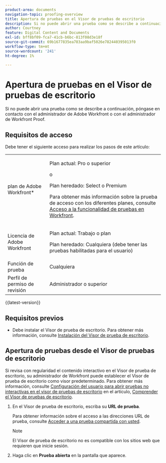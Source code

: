 ```yaml
---
product-area: documents
navigation-topic: proofing-overview
title: Apertura de pruebas en el Visor de pruebas de escritorio
description: Si no puede abrir una prueba como se describe a continuación, póngase en contacto con el administrador de Adobe Workfront o con el administrador de Workfront Proof.
author: Courtney
feature: Digital Content and Documents
exl-id: bff8bf09-fca7-41cb-b6bc-813f08d3e18f
source-git-commit: 69b1677835ea783aa9baf5026e782440395013f0
workflow-type: tm+mt
source-wordcount: '241'
ht-degree: 1%

---
```


# Apertura de pruebas en el Visor de pruebas de escritorio

Si no puede abrir una prueba como se describe a continuación, póngase en contacto con el administrador de Adobe Workfront o con el administrador de Workfront Proof.

## Requisitos de acceso

Debe tener el siguiente acceso para realizar los pasos de este artículo:

<table style="table-layout:auto"> 
 <col> 
 <col> 
 <tbody> 
  <tr> 
   <td role="rowheader">plan de Adobe Workfront*</td> 
   <td> <p>Plan actual: Pro o superior</p> <p>o</p> <p>Plan heredado: Select o Premium</p> <p>Para obtener más información sobre la prueba de acceso con los diferentes planes, consulte <a href="/help/quicksilver/administration-and-setup/manage-workfront/configure-proofing/access-to-proofing-functionality.md" class="MCXref xref">Acceso a la funcionalidad de pruebas en Workfront</a>.</p> </td> 
  </tr> 
  <tr> 
   <td role="rowheader">Licencia de Adobe Workfront</td> 
   <td> <p>Plan actual: Trabajo o plan</p> <p>Plan heredado: Cualquiera (debe tener las pruebas habilitadas para el usuario)</p> </td> 
  </tr> 
  <tr> 
   <td role="rowheader">Función de prueba</td> 
   <td>Cualquiera</td> 
  </tr> 
  <tr> 
   <td role="rowheader">Perfil de permiso de revisión </td> 
   <td>Administrador o superior</td> 
  </tr> 
 </tbody> 
</table>

{{latest-version}}

## Requisitos previos

* Debe instalar el Visor de prueba de escritorio. Para obtener más información, consulte [Instalación del Visor de prueba de escritorio](../../../review-and-approve-work/proofing/use-the-desktop-proofing-viewer/installing-desktop-proofing-viewer.md).

## Apertura de pruebas desde el Visor de pruebas de escritorio

Si revisa con regularidad el contenido interactivo en el Visor de prueba de escritorio, su administrador de Workfront puede establecer el Visor de prueba de escritorio como visor predeterminado. Para obtener más información, consulte [Configuración del usuario para abrir pruebas no interactivas en el visor de pruebas de escritorio](../../../workfront-proof/wp-work-proofsfiles/review-proofs-dpv/destop-proofing-viewer.md#user-setting-for-launching-non-interactive-proofs) en el artículo, [Comprender el Visor de pruebas de escritorio](../../../workfront-proof/wp-work-proofsfiles/review-proofs-dpv/destop-proofing-viewer.md).

1. En el Visor de prueba de escritorio, escriba su **URL de prueba**.

   Para obtener información sobre el acceso a las direcciones URL de prueba, consulte [Acceder a una prueba compartida con usted](../../../workfront-proof/wp-work-proofsfiles/share-proofs-and-files/access-proofs-shared-with-you.md).

   >[!NOTE]
   >
   >El Visor de prueba de escritorio no es compatible con los sitios web que requieren que inicie sesión.

1. Haga clic en **Prueba abierta** en la pantalla que aparece. 

 

 
